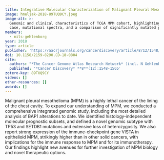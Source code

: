 ```yaml
---
title: Integrative Molecular Characterization of Malignant Pleural Mesothelioma
image: hmeljak-2018-89TUQ9CY.jpeg
image-alt: >-
  Genomic and clinical characteristics of TCGA MPM cohort, highlighting clinical and molecular features, a hypermutated
  case, mutational spectra, and a comparison of significantly mutated genes.
members:
  - nils-gehlenborg
year: 2018
type: article
publisher: 'https://aacrjournals.org/cancerdiscovery/article/8/12/1548/191708/Integrative-Molecular-Characterization-of'
doi: 10.1158/2159-8290.CD-18-0804
cite:
  authors: "*The Cancer Genome Atlas Research Network* (incl. N Gehlenborg)"
  published: '*Cancer Discovery* **8**(12):1548-1565'
zotero-key: 89TUQ9CY
videos: []
other-resources: []
awards: []
---
```

Malignant pleural mesothelioma (MPM) is a highly lethal cancer of the lining of the chest cavity. To expand our understanding of MPM, we conducted a comprehensive integrated genomic study, including the most detailed analysis of BAP1 alterations to date. We identified histology-independent molecular prognostic subsets, and defined a novel genomic subtype with TP53 and SETDB1 mutations and extensive loss of heterozygosity. We also report strong expression of the immune-checkpoint gene VISTA in epithelioid MPM, strikingly higher than in other solid cancers, with implications for the immune response to MPM and for its immunotherapy. Our findings highlight new avenues for further investigation of MPM biology and novel therapeutic options.
